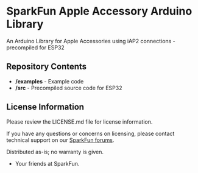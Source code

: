 # SparkFun Apple Accessory Arduino Library

An Arduino Library for Apple Accessories using iAP2 connections - precompiled for ESP32

## Repository Contents

* **/examples** - Example code 
* **/src** - Precompiled source code for ESP32

## License Information

Please review the LICENSE.md file for license information. 

If you have any questions or concerns on licensing, please contact technical support on our [SparkFun forums](https://community.sparkfun.com/c/development-boards/esp-system-on-a-chip-soc/92).

Distributed as-is; no warranty is given.

- Your friends at SparkFun.
